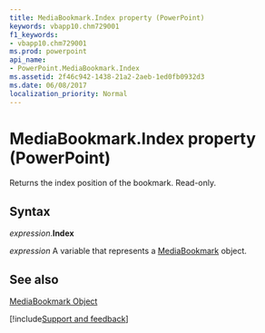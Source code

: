 ```yaml
---
title: MediaBookmark.Index property (PowerPoint)
keywords: vbapp10.chm729001
f1_keywords:
- vbapp10.chm729001
ms.prod: powerpoint
api_name:
- PowerPoint.MediaBookmark.Index
ms.assetid: 2f46c942-1438-21a2-2aeb-1ed0fb0932d3
ms.date: 06/08/2017
localization_priority: Normal
---
```



# MediaBookmark.Index property (PowerPoint)

Returns the index position of the bookmark. Read-only.


## Syntax

_expression_.**Index**

_expression_ A variable that represents a [MediaBookmark](PowerPoint.MediaBookmark.md) object.


## See also


[MediaBookmark Object](PowerPoint.MediaBookmark.md)

[!include[Support and feedback](~/includes/feedback-boilerplate.md)]